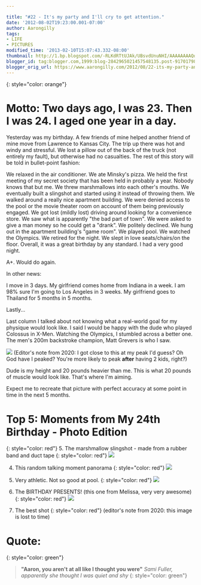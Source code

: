 ```yaml
---

title: "#22 - It's my party and I'll cry to get attention."
date: '2012-08-02T19:23:00.001-07:00'
author: Aarongilly
tags:
- LIFE
- PICTURES
modified_time: '2013-02-10T15:07:43.332-08:00'
thumbnail: http://1.bp.blogspot.com/-RLKdRTtUJAk/UBsvdUnuNHI/AAAAAAAAQq8/d2X6LdSeTMw/s72-c/IMG_20120801_204725.jpg
blogger_id: tag:blogger.com,1999:blog-2842965021457548135.post-9170179892174504505
blogger_orig_url: https://www.aarongilly.com/2012/08/22-its-my-party-and-ill-cry-to-get.html
---
```


{: style="color: orange"}
# Motto: Two days ago, I was 23. Then I was 24. I aged one year in a day.

Yesterday was my birthday. A few friends of mine helped another friend of mine move from Lawrence to Kansas City. The trip up there was hot and windy and stressful. We lost a pillow out of the back of the truck (not entirely my fault), but otherwise had no casualties. The rest of this story will be told in bullet-point fashion:

We relaxed in the air conditioner.
We ate Minsky's pizza.
We held the first meeting of my secret society that has been held in probably a year. Nobody knows that but me.
We threw marshmallows into each other's mouths.
We eventually built a slingshot and started using it instead of throwing them.
We walked around a really nice apartment building.
We were denied access to the pool or the movie theater room on account of them being previously engaged. 
We got lost (mildly lost) driving around looking for a convenience store. 
We saw what is apparently "the bad part of town".
We were asked to give a man money so he could get a "drank".
We politely declined.
We hung out in the apartment building's "game room". 
We played pool. 
We watched the Olympics.
We retired for the night.
We slept in love seats/chairs/on the floor.
Overall, it was a great birthday by any standard. I had a very good night.

A+. Would do again.

In other news:

I move in 3 days. My girlfriend comes home from Indiana in a week. I am 98% sure I'm going to Los Angeles in 3 weeks. My girlfriend goes to Thailand for 5 months in 5 months.


Lastly...

Last column I talked about not knowing what a real-world goal for my physique would look like. I said I would be happy with the dude who played Colossus in X-Men. Watching the Olympics, I stumbled across a better one. The men's 200m backstroke champion, Matt Grevers is who I saw.

![](https://lh3.googleusercontent.com/pw/ACtC-3eBBfIIzrW8THlJAQVYdyfmWvydxZbjwj5QXL42cGGMOAg3j1dkbzQgt7vyaSxCw1_5W3YW7eV8S_bl90WzMIWBHnnaxX2CHmurxZfn5OODKAvWa26NH2czHqW_xOSbzh1cTa8lP-umAAj9wpOc44lN8A=w1101-h734-no?authuser=0)
(Editor's note from 2020: I got close to this at my peak I'd guess? Oh God have I peaked? You're more likely to peak **after** having 2 kids, right?)

Dude is my height and 20 pounds heavier than me. This is what 20 pounds of muscle would look like. That's where I'm aiming.

Expect me to recreate that picture with perfect accuracy at some point in time in the next 5 months.


# Top 5: Moments from My 24th Birthday - Photo Edition
{: style="color: red"}
5. The marshmallow slingshot - made from a rubber band and duct tape
{: style="color: red"}
![](https://lh3.googleusercontent.com/pw/ACtC-3eDw7y7IHO2ydtq2vsJMtemHEz7y7tYiypPy_n725MiAvHdfIHW4nTPOv-5HTRXbbygbRjQonAboCxNVbWkSTTQuXFegXgaxz009PKDRUHcjaleScLvNeJpbzdifOyHVOS0f8SbyxOYU3bXPPT0sde2dg=w400-h300-no?authuser=0)

4. This random talking moment panorama
{: style="color: red"}
![](https://lh3.googleusercontent.com/pw/ACtC-3dy9BrdZtryF_zyBf4fiT9ue7FCUEsXyP9mjKVFyNn70FhybSMnaA7I9oR_-KZsE_P876ujXGRB0EV7a5QqiB-uId_Bb8OOxovjkBtlAuCAqYhaU0f5QBewD4yowOjtno9FVkW5gLaMghR0jiTbLP1OoQ=w640-h120-no?authuser=0)

3. Very athletic. Not so good at pool.
{: style="color: red"}
![](https://lh3.googleusercontent.com/pw/ACtC-3dQ_BJBCN2GztprqFRoOjhg4SsMiwHy0ayW7V0BX6UOxHTrG96tIGOftSzHLPKr--FL5LBca67DnQPBzQyo8pHGJ0w2NBJxpFNrDAXXsJHu9hxAO-R8CUrSpdfxf24h3wH6geqdx3VvlMc_KdYglM50NQ=w400-h300-no?authuser=0)

2. The BIRTHDAY PRESENTS! (this one from Melissa, very very awesome)
{: style="color: red"}
![](https://lh3.googleusercontent.com/pw/ACtC-3eEMiMp9rQkrsycIsiMWDCblQd3CMTb8bPQWnOywFc2HT9WDd3HwGcKxgkVsDF8v4WE6fmKKEflDZvkkI-kvm7myHhcQn1hanwPvVk63-dxaIbn7DH1ELXYsZoQTQAe53c46bebZwl_I0AAD6eAWKXZLA=w320-h240-no?authuser=0)

1. The best shot
{: style="color: red"}
(editor's note from 2020: this image is lost to time)

# Quote:
{: style="color: green"}
> **"Aaron, you aren't at all like I thought you were"**
<cite>Sami Fuller, apparently she thought I was quiet and shy</cite>
{: style="color: green"}